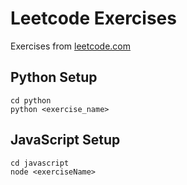 # Leetcode Exercises

Exercises from [leetcode.com](leetcode.com)

## Python Setup

```
cd python
python <exercise_name>
```

## JavaScript Setup

```
cd javascript
node <exerciseName>
```
